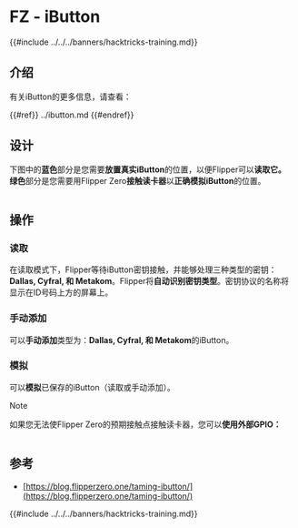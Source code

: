 # FZ - iButton

{{#include ../../../banners/hacktricks-training.md}}

## 介绍

有关iButton的更多信息，请查看：

{{#ref}}
../ibutton.md
{{#endref}}

## 设计

下图中的**蓝色**部分是您需要**放置真实iButton**的位置，以便Flipper可以**读取它。** **绿色**部分是您需要用Flipper Zero**接触读卡器**以**正确模拟iButton**的位置。

<figure><img src="../../../images/image (565).png" alt=""><figcaption></figcaption></figure>

## 操作

### 读取

在读取模式下，Flipper等待iButton密钥接触，并能够处理三种类型的密钥：**Dallas, Cyfral, 和 Metakom**。Flipper将**自动识别密钥类型**。密钥协议的名称将显示在ID号码上方的屏幕上。

### 手动添加

可以**手动添加**类型为：**Dallas, Cyfral, 和 Metakom**的iButton。

### **模拟**

可以**模拟**已保存的iButton（读取或手动添加）。

> [!NOTE]
> 如果您无法使Flipper Zero的预期接触点接触读卡器，您可以**使用外部GPIO：**

<figure><img src="../../../images/image (138).png" alt=""><figcaption></figcaption></figure>

## 参考

- [https://blog.flipperzero.one/taming-ibutton/](https://blog.flipperzero.one/taming-ibutton/)

{{#include ../../../banners/hacktricks-training.md}}
